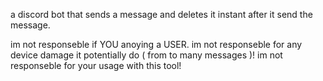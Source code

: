 a discord bot that sends a message and deletes it instant after it send the message. 

im not responseble if YOU anoying a USER. 
im not responseble for any device damage it potentially do ( from to many messages )!
im not responseble for your usage with this tool!
